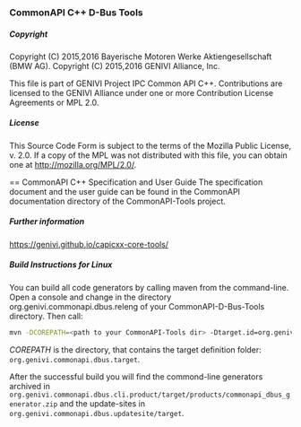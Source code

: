 ### CommonAPI C++ D-Bus Tools

##### Copyright
Copyright (C) 2015,2016 Bayerische Motoren Werke Aktiengesellschaft (BMW AG).
Copyright (C) 2015,2016 GENIVI Alliance, Inc.

This file is part of GENIVI Project IPC Common API C++.
Contributions are licensed to the GENIVI Alliance under one or more Contribution License Agreements or MPL 2.0.

##### License
This Source Code Form is subject to the terms of the Mozilla Public License, v. 2.0. If a copy of the MPL was not distributed with this file, you can obtain one at http://mozilla.org/MPL/2.0/.

== CommonAPI C++ Specification and User Guide
The specification document and the user guide can be found in the CommonAPI documentation directory of the CommonAPI-Tools project.

##### Further information
https://genivi.github.io/capicxx-core-tools/

##### Build Instructions for Linux

You can build all code generators by calling maven from the command-line. Open a console and change in the directory org.genivi.commonapi.dbus.releng of your CommonAPI-D-Bus-Tools directory. Then call:

```bash
mvn -DCOREPATH=<path to your CommonAPI-Tools dir> -Dtarget.id=org.genivi.commonapi.dbus.target clean verify
```
_COREPATH_ is the directory, that contains the target definition folder: `org.genivi.commonapi.dbus.target`.


After the successful build you will find the commond-line generators archived in `org.genivi.commonapi.dbus.cli.product/target/products/commonapi_dbus_generator.zip` and the update-sites in `org.genivi.commonapi.dbus.updatesite/target`.

